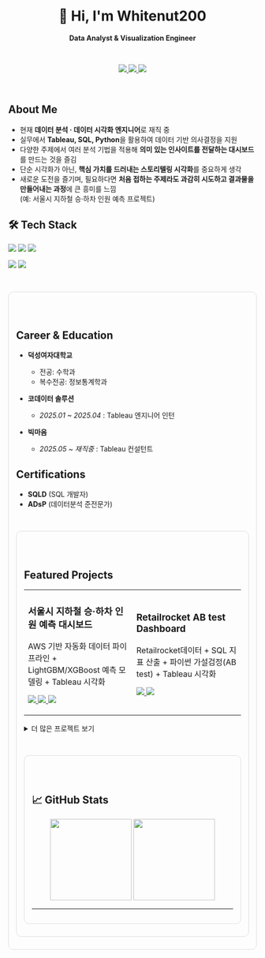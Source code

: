 <div align="center">

# 👋 Hi, I'm **Whitenut200**  
**Data Analyst & Visualization Engineer**

<br> <!-- 한 줄 공백 -->

<p align="center">
  <a href="https://whitenut200.github.io/">
    <img src="https://img.shields.io/badge/GitHub_Blog-181717?logo=github&logoColor=white" />
  </a>
  <a href="https://public.tableau.com/app/profile/yu.siyeon/vizzes">
    <img src="https://img.shields.io/badge/Tableau-Public-E97627?logo=tableau&logoColor=white" />
  </a>
  <a href="mailto:dtbldus34@gmail.com">
    <img src="https://img.shields.io/badge/Email-Contact-red?logo=gmail&logoColor=white" />
  </a>
</p>
</div>

<br> <!-- 한 줄 공백 -->

## About Me
- 현재 **데이터 분석 · 데이터 시각화 엔지니어**로 재직 중  
- 실무에서 **Tableau, SQL, Python**을 활용하여 데이터 기반 의사결정을 지원  
- 다양한 주제에서 여러 분석 기법을 적용해 **의미 있는 인사이트를 전달하는 대시보드**를 만드는 것을 즐김  
- 단순 시각화가 아닌, **핵심 가치를 드러내는 스토리텔링 시각화**를 중요하게 생각  
- 새로운 도전을 즐기며, 필요하다면 **처음 접하는 주제라도 과감히 시도하고 결과물을 만들어내는 과정**에 큰 흥미를 느낌  
  (예: 서울시 지하철 승·하차 인원 예측 프로젝트)

## 🛠️ Tech Stack
<p>
  <img src="https://img.shields.io/badge/Python-3776AB?logo=python&logoColor=white" />
  <img src="https://img.shields.io/badge/SQL-4479A1?logo=postgresql&logoColor=white" />
  <img src="https://img.shields.io/badge/Tableau-E97627?logo=tableau&logoColor=white" />
</p>
<p>
  <img src="https://img.shields.io/badge/AWS-FF9900?logo=amazonaws&logoColor=white" />
  <img src="https://img.shields.io/badge/Notion-000000?logo=notion&logoColor=white" />
</p>

<br> <!-- 한 줄 공백 -->

<div style="border:1px solid #ddd; border-radius:10px; padding:15px; margin:10px 0;">
  
<br> <!-- 한 줄 공백 -->

## Career & Education
- **덕성여자대학교**  
  - 전공: 수학과  
  - 복수전공: 정보통계학과  

- **코데이터 솔루션**  
  - *2025.01 ~ 2025.04* : Tableau 엔지니어 인턴  

- **빅마음**  
  - *2025.05 ~ 재직중* : Tableau 컨설턴트  

## Certifications
- **SQLD** (SQL 개발자)  
- **ADsP** (데이터분석 준전문가)
  
<br> <!-- 한 줄 공백 -->

<div style="border:1px solid #ddd; border-radius:10px; padding:15px; margin:10px 0;">
  
<br> <!-- 한 줄 공백 -->
  
## Featured Projects
<table cellspacing="20">
  <tr>
    <td width="50%">
      <h3>서울시 지하철 승·하차 인원 예측 대시보드</h3>
      <p>AWS 기반 자동화 데이터 파이프라인 + LightGBM/XGBoost 예측 모델링 + Tableau 시각화</p>
      <p>
        <a href="https://github.com/whitenut200/subway-dashboard">
          <img src="https://img.shields.io/badge/GitHub-Repo-181717?logo=github&logoColor=white" />
        </a>
        <a href="https://whitenut200.github.io/prodject/subway/%EC%A7%80%ED%95%98%EC%B2%A0-%EC%8A%B9%ED%95%98%EC%B0%A8%EC%88%98-%EB%8C%80%EC%8B%9C%EB%B3%B4%EB%93%9C%EC%84%A4%EA%B3%84/">
          <img src="https://img.shields.io/badge/Blog-Post-0A66C2?logo=githubpages&logoColor=white" />
        </a>
        <a href="https://public.tableau.com/views/_17548941338250/sheet0">
          <img src="https://img.shields.io/badge/Tableau-Dashboard-E97627?logo=tableau&logoColor=white" />
        </a>
      </p>
    </td>
    <td width="50%">
      <h3>Retailrocket AB test Dashboard</h3>
      <p>Retailrocket데이터 + SQL 지표 산출 + 파이썬 가설검정(AB test) + Tableau 시각화</p>
      <p>
        <a href="https://github.com/whitenut200/hr-dashboard">
          <img src="https://img.shields.io/badge/GitHub-Repo-181717?logo=github&logoColor=white" />
        </a>
        <a href="https://public.tableau.com/app/profile/whitenut200">
          <img src="https://img.shields.io/badge/Tableau-View-E97627?logo=tableau&logoColor=white" />
        </a>
      </p>
    </td>
  </tr>
</table>

<details>
  <summary>더 많은 프로젝트 보기</summary>

- 슈퍼스토어 매출 및 고객 대시보드  
- IMDB 영화 데이터 대시보드
- 여러 주제의 Makeovermonday 데이터 대시보드

</details>

<br> <!-- 한 줄 공백 -->

<div style="border:1px solid #ddd; border-radius:10px; padding:15px; margin:10px 0;">
  
<br> <!-- 한 줄 공백 -->
  
## 📈 GitHub Stats
<p align="center">
  <img src="https://github-readme-stats.vercel.app/api?username=whitenut200&show_icons=true&theme=tokyonight" height="165" />
  <img src="https://github-readme-stats.vercel.app/api/top-langs/?username=whitenut200&layout=compact&theme=tokyonight" height="165" />
</p>

---

